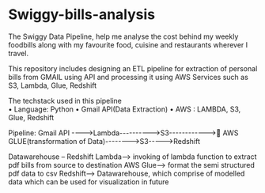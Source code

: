 # Swiggy-bills-analysis
The Swiggy Data Pipeline, help me analyse the cost behind my weekly foodbills along with my favourite food, cuisine and restaurants wherever I travel.


This repository includes designing an ETL pipeline for extraction of personal bills from GMAIL using API and processing it using AWS Services such as S3, Lambda, Glue, Redshift


The techstack used in this pipeline  
•	Language: Python
•	Gmail API(Data Extraction)
•	AWS : LAMBDA, S3, Glue, Redshift


Pipeline: Gmail API ---->Lambda---------->S3------------> AWS GLUE(transformation of Data)-------->S3----->Redshift




Datawarehouse – Redshift
Lambda--> invoking of lambda function to extract pdf bills from source to destination
AWS Glue--> format the semi structured pdf data to csv 
Redshift--> Datawarehouse, which comprise of modelled data which can be used for visualization in future


